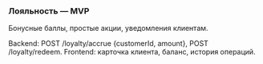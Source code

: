 ### Лояльность — MVP

Бонусные баллы, простые акции, уведомления клиентам.

Backend: POST /loyalty/accrue {customerId, amount}, POST /loyalty/redeem.
Frontend: карточка клиента, баланс, история операций.

